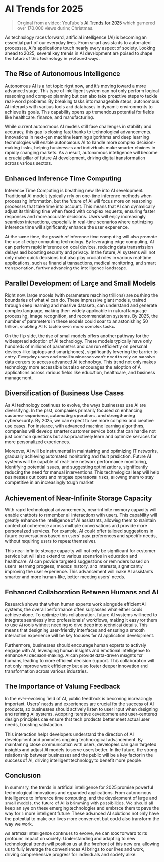 # AI Trends for 2025

> Original from a video: YouTube's [AI Trends for 2025](https://www.youtube.com/watch?v=5zuF4Ys1eAw) which garnered over 170,000 views during Christmas.

As technology races forward, artificial intelligence (AI) is becoming an essential part of our everyday lives.
From smart assistants to automated processes, AI's applications touch nearly every aspect of society.
Looking ahead to 2025, several key trends in AI development are poised to shape the future of this technology
in profound ways.

## The Rise of Autonomous Intelligence

Autonomous AI is a hot topic right now, and it’s moving toward a more advanced stage. This type of
intelligent system can not only perform logical reasoning and complex planning but can also take proactive steps
to tackle real-world problems. By breaking tasks into manageable steps, autonomous AI interacts with various
tools and databases in dynamic environments to achieve its goals. This capability opens up tremendous
potential for fields like healthcare, finance, and manufacturing.

While current autonomous AI models still face challenges in stability and accuracy, this gap is closing fast
thanks to technological advancements. Innovations in next-gen machine learning algorithms and deep learning
technologies will enable autonomous AI to handle more complex decision-making tasks, helping businesses and
individuals make smarter choices in rapidly changing markets. As a result, autonomous intelligence will
become a crucial pillar of future AI development, driving digital transformation across various sectors.

## Enhanced Inference Time Computing

Inference Time Computing is breathing new life into AI development. Traditional AI models typically rely on
one-time inference methods when processing information, but the future of AI will focus more on reasoning
processes that take time into account. This means that AI can dynamically adjust its thinking time when
faced with complex requests, ensuring faster responses and more accurate decisions. Users will enjoy
increasingly seamless interactions, especially in real-time scenarios where optimizing inference time
will significantly enhance the user experience.

At the same time, the growth of inference time computing will also promote the use of edge computing technology.
By leveraging edge computing, AI can perform rapid inference on local devices, reducing data transmission delays
and boosting security and privacy. In the future, AI systems will not only make quick decisions but also play
crucial roles in various real-time applications, such as financial transactions, medical monitoring, and smart
transportation, further advancing the intelligence landscape.

## Parallel Development of Large and Small Models

Right now, large models (with parameters reaching trillions) are pushing the boundaries of what AI can do.
These impressive giant models, trained through deep learning and massive datasets, can understand and
generate complex language, making them widely applicable in natural language processing, image recognition,
and recommendation systems. By 2025, the number of parameters in these models could soar to an
astonishing 50 trillion, enabling AI to tackle even more complex tasks.

On the flip side, the rise of small models offers another pathway for the widespread adoption of AI technology.
These models typically have only hundreds of millions of parameters and can run efficiently on personal devices
(like laptops and smartphones), significantly lowering the barrier to entry. Everyday users and small businesses
won’t need to rely on massive data centers to access advanced AI technology. This trend not only makes technology
more accessible but also encourages the adoption of AI applications across various fields like education,
healthcare, and business management.

## Diversification of Business Use Cases

As AI technology continues to evolve, the ways businesses use AI are diversifying. In the past, companies
primarily focused on enhancing customer experience, automating operations, and strengthening cybersecurity.
By 2025, we can expect to see more complex and creative use cases. For instance, with advanced machine learning
algorithms, companies will develop smarter customer service bots that can handle not just common questions
but also proactively learn and optimize services for more personalized experiences.

Moreover, AI will be instrumental in maintaining and optimizing IT networks, gradually achieving automated
monitoring and fault prediction. Future AI systems will be capable of real-time network performance monitoring,
identifying potential issues, and suggesting optimizations, significantly reducing the need for manual
interventions. This technological leap will help businesses cut costs and mitigate operational risks,
allowing them to stay competitive in an increasingly tough market.

## Achievement of Near-Infinite Storage Capacity

With rapid technological advancements, near-infinite memory capacity will enable chatbots to remember all
interactions with users. This capability will greatly enhance the intelligence of AI assistants,
allowing them to maintain contextual coherence across multiple conversations and provide more personalized
services. For example, AI could offer tailored suggestions in future conversations based on users' past
preferences and specific needs, without requiring users to repeat themselves.

This near-infinite storage capacity will not only be significant for customer service but will also
extend to various scenarios in education and healthcare. AI can provide targeted suggestions or reminders
based on users' learning progress, medical history, and interests, significantly improving the user experience.
This advancement will make AI assistants smarter and more human-like, better meeting users' needs.

## Enhanced Collaboration Between Humans and AI

Research shows that when human experts work alongside efficient AI systems, the overall performance
often surpasses what either could achieve alone. To optimize this collaboration, future AI systems will
need to integrate seamlessly into professionals' workflows, making it easy for them to use AI tools
without needing to dive deep into technical details. This means that designing user-friendly interfaces
and ensuring a smooth interaction experience will be key focuses for AI application development.

Furthermore, businesses should encourage human experts to actively engage with AI, leveraging human insights
and emotional intelligence to enhance AI decision-making. AI can provide data-driven insights for humans,
leading to more efficient decision support. This collaboration will not only improve work efficiency
but also foster deeper innovation and transformation across various industries.

## The Importance of Valuing Feedback

In the ever-evolving field of AI, public feedback is becoming increasingly important. Users’ needs
and experiences are crucial for the success of AI products, so businesses should actively listen to
user input when designing and refining AI systems. Adopting iterative development and user-centered
design principles can ensure that tech products better meet actual user needs, boosting satisfaction.

This interaction helps developers understand the direction of AI development and promotes ongoing
technological advancement. By maintaining close communication with users, developers can gain targeted
insights and adjust AI models to serve users better. In the future, the strong relationship between
businesses and the public will be a key factor in the success of AI, driving intelligent technology
to benefit more people.

## Conclusion

In summary, the trends in artificial intelligence for 2025 promise powerful technological innovations
and expanded applications. From autonomous intelligence to inference time computing, and the development
of large and small models, the future of AI is brimming with possibilities. We should all keep an eye on
these emerging technologies and embrace them to pave the way for a more intelligent future. These advanced
AI solutions not only have the potential to make our lives more convenient but could also transform the way we work.

As artificial intelligence continues to evolve, we can look forward to its profound impact on society.
Understanding and adapting to new technological trends will position us at the forefront of this new era,
allowing us to fully leverage the conveniences AI brings to our lives and work, driving comprehensive
progress for individuals and society alike.

